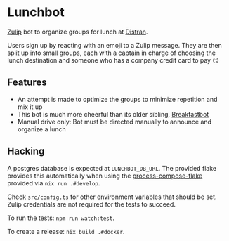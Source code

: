 # Lunchbot

[Zulip](https://zulip.com) bot to organize groups for lunch at [Distran](https://distran.ch).

Users sign up by reacting with an emoji to a Zulip message. They are then split
up into small groups, each with a captain in charge of choosing the lunch
destination and someone who has a company credit card to pay 😏

## Features

- An attempt is made to optimize the groups to minimize repetition and mix it up
- This bot is much more cheerful than its older sibling, [Breakfastbot](https://github.com/studer-l/breakfastbot/tree/master)
- Manual drive only: Bot must be directed manually to announce and organize a lunch

## Hacking

A postgres database is expected at `LUNCHBOT_DB_URL`. The provided flake
provides this automatically when using the
[process-compose-flake](https://github.com/Platonic-Systems/process-compose-flake)
provided via `nix run .#develop`.

Check `src/config.ts` for other environment variables that should be set. Zulip
credentials are not required for the tests to succeed.

To run the tests: `npm run watch:test`.

To create a release: `nix build .#docker`.
